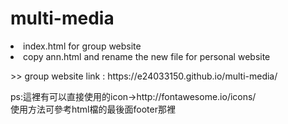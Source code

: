 # multi-media
<li>index.html for group website
<li>copy ann.html and rename the new file for personal website
<p>>> group website link : https://e24033150.github.io/multi-media/</p>
<p>ps:這裡有可以直接使用的icon->http://fontawesome.io/icons/<br>
使用方法可參考html檔的最後面footer那裡</p>
